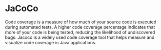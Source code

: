 # JaCoCo
Code coverage is a measure of how much of your source code is executed during automated tests. A higher code coverage percentage indicates that more of your code is being tested, reducing the likelihood of undiscovered bugs. Jacoco is a widely used code coverage tool that helps measure and visualize code coverage in Java applications.
